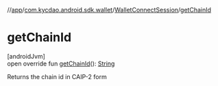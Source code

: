 //[app](../../../index.md)/[com.kycdao.android.sdk.wallet](../index.md)/[WalletConnectSession](index.md)/[getChainId](get-chain-id.md)

# getChainId

[androidJvm]\
open override fun [getChainId](get-chain-id.md)(): [String](https://kotlinlang.org/api/latest/jvm/stdlib/kotlin/-string/index.html)

Returns the chain id in CAIP-2 form
